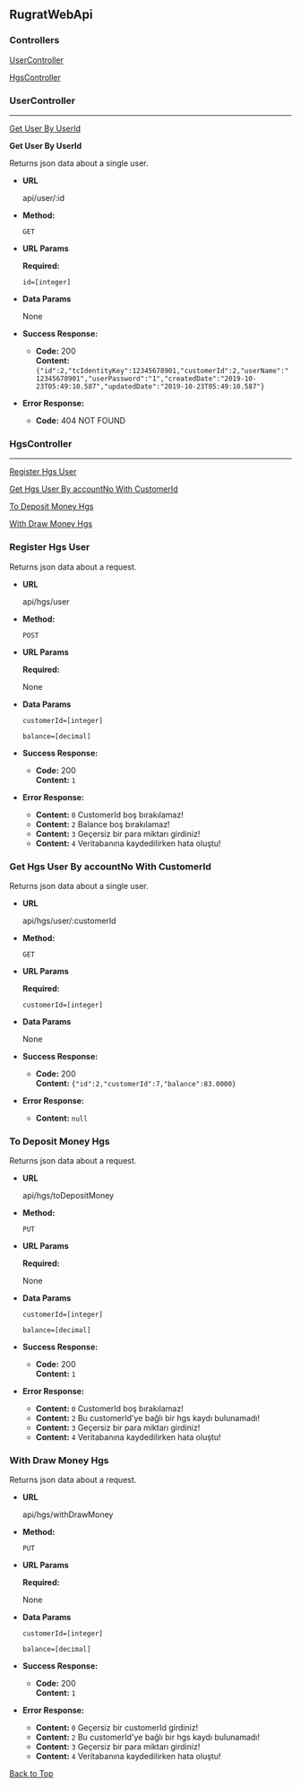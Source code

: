 ## RugratWebApi

### Controllers

[UserController](#UserController)

[HgsController](#HgsController)

### UserController
----

[Get User By UserId](#Get-User-By-UserId)

**Get User By UserId**

  Returns json data about a single user.

* **URL**

  api/user/:id

* **Method:**

  `GET`
  
*  **URL Params**

   **Required:**
 
   `id=[integer]`

* **Data Params**

  None

* **Success Response:**

  * **Code:** 200 <br />
    **Content:** `{"id":2,"tcIdentityKey":12345678901,"customerId":2,"userName":"12345678901","userPassword":"1","createdDate":"2019-10-23T05:49:10.587","updatedDate":"2019-10-23T05:49:10.587"}`
 
* **Error Response:**

  * **Code:** 404 NOT FOUND <br />


### HgsController
----

[Register Hgs User](#Register-Hgs-User)

[Get Hgs User By accountNo With CustomerId](#Get-Hgs-User-By-accountNo-With-CustomerId)

[To Deposit Money Hgs](#To-Deposit-Money-Hgs)

[With Draw Money Hgs](#With-Draw-Money-Hgs)

### Register Hgs User

  Returns json data about a request.

* **URL**

  api/hgs/user

* **Method:**

  `POST`
  
*  **URL Params**

   **Required:**
 
   None

* **Data Params**

   `customerId=[integer]`
   
   `balance=[decimal]`
 

* **Success Response:**

  * **Code:** 200 <br />
    **Content:** `1`
 
* **Error Response:**

  * **Content:** `0` CustomerId boş bırakılamaz!<br />
  * **Content:** `2` Balance boş bırakılamaz!<br />
  * **Content:** `3` Geçersiz bir para miktarı girdiniz!<br />
  * **Content:** `4` Veritabanına kaydedilirken hata oluştu!<br />
  

### Get Hgs User By accountNo With CustomerId

  Returns json data about a single user.

* **URL**

  api/hgs/user/:customerId

* **Method:**

  `GET`
  
*  **URL Params**

   **Required:**
 
   `customerId=[integer]`

* **Data Params**

    None
 

* **Success Response:**

  * **Code:** 200 <br />
    **Content:** `{"id":2,"customerId":7,"balance":83.0000}`
 
* **Error Response:**

  * **Content:** `null` <br />
  
  
### To Deposit Money Hgs

  Returns json data about a request.

* **URL**

  api/hgs/toDepositMoney

* **Method:**

  `PUT`
  
*  **URL Params**

   **Required:**
 
   None

* **Data Params**

   `customerId=[integer]`
   
   `balance=[decimal]`
 

* **Success Response:**

  * **Code:** 200 <br />
    **Content:** `1`
 
* **Error Response:**

  * **Content:** `0` CustomerId boş bırakılamaz!<br />
  * **Content:** `2` Bu customerId'ye bağlı bir hgs kaydı bulunamadı!<br />
  * **Content:** `3` Geçersiz bir para miktarı girdiniz!<br />
  * **Content:** `4` Veritabanına kaydedilirken hata oluştu!<br />  
  
  
### With Draw Money Hgs

  Returns json data about a request.

* **URL**

  api/hgs/withDrawMoney

* **Method:**

  `PUT`
  
*  **URL Params**

   **Required:**
 
   None

* **Data Params**

   `customerId=[integer]`
   
   `balance=[decimal]`
 

* **Success Response:**

  * **Code:** 200 <br />
    **Content:** `1`
 
* **Error Response:**

  * **Content:** `0` Geçersiz bir customerId girdiniz!<br />
  * **Content:** `2` Bu customerId'ye bağlı bir hgs kaydı bulunamadı!<br />
  * **Content:** `3` Geçersiz bir para miktarı girdiniz!<br />
  * **Content:** `4` Veritabanına kaydedilirken hata oluştu!<br />    


[Back to Top](#Controllers)
